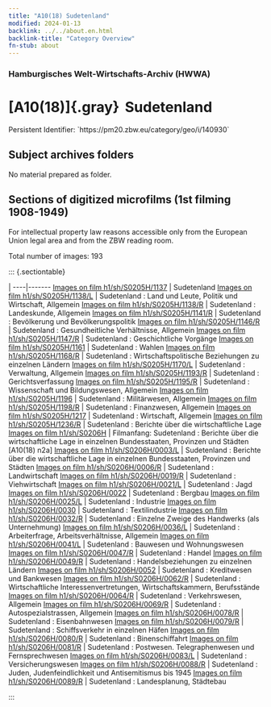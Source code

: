 ```yaml
---
title: "A10(18) Sudetenland"
modified: 2024-01-13
backlink: ../../about.en.html
backlink-title: "Category Overview"
fn-stub: about
---
```


### Hamburgisches Welt-Wirtschafts-Archiv (HWWA)

# [A10(18)]{.gray}&#8201; Sudetenland

<div class="hint">Persistent Identifier: `https://pm20.zbw.eu/category/geo/i/140930`</div>







## Subject archives folders








No material prepared as folder.



<a id="filmsections" />

## Sections of digitized microfilms (1st filming 1908-1949)

<p>For intellectual property law reasons accessible only from the European Union legal area and from the ZBW reading room.</p>



<p>Total number of images: 193</p>




::: {.sectiontable}

 | 
----|-------
<a class="btn" href="https://pm20.zbw.eu/film/h1/sh/S0205H/1137" rel="nofollow">Images on film h1/sh/S0205H/1137</a> | Sudetenland
<a class="btn" href="https://pm20.zbw.eu/film/h1/sh/S0205H/1138/L" rel="nofollow">Images on film h1/sh/S0205H/1138/L</a> | Sudetenland : Land und Leute, Politik und Wirtschaft, Allgemein
<a class="btn" href="https://pm20.zbw.eu/film/h1/sh/S0205H/1138/R" rel="nofollow">Images on film h1/sh/S0205H/1138/R</a> | Sudetenland : Landeskunde, Allgemein
<a class="btn" href="https://pm20.zbw.eu/film/h1/sh/S0205H/1141/R" rel="nofollow">Images on film h1/sh/S0205H/1141/R</a> | Sudetenland : Bevölkerung und Bevölkerungspolitik
<a class="btn" href="https://pm20.zbw.eu/film/h1/sh/S0205H/1146/R" rel="nofollow">Images on film h1/sh/S0205H/1146/R</a> | Sudetenland : Gesundheitliche Verhältnisse, Allgemein
<a class="btn" href="https://pm20.zbw.eu/film/h1/sh/S0205H/1147/R" rel="nofollow">Images on film h1/sh/S0205H/1147/R</a> | Sudetenland : Geschichtliche Vorgänge
<a class="btn" href="https://pm20.zbw.eu/film/h1/sh/S0205H/1161" rel="nofollow">Images on film h1/sh/S0205H/1161</a> | Sudetenland : Wahlen
<a class="btn" href="https://pm20.zbw.eu/film/h1/sh/S0205H/1168/R" rel="nofollow">Images on film h1/sh/S0205H/1168/R</a> | Sudetenland : Wirtschaftspolitische Beziehungen zu einzelnen Ländern
<a class="btn" href="https://pm20.zbw.eu/film/h1/sh/S0205H/1170/L" rel="nofollow">Images on film h1/sh/S0205H/1170/L</a> | Sudetenland : Verwaltung, Allgemein
<a class="btn" href="https://pm20.zbw.eu/film/h1/sh/S0205H/1193/R" rel="nofollow">Images on film h1/sh/S0205H/1193/R</a> | Sudetenland : Gerichtsverfassung
<a class="btn" href="https://pm20.zbw.eu/film/h1/sh/S0205H/1195/R" rel="nofollow">Images on film h1/sh/S0205H/1195/R</a> | Sudetenland : Wissenschaft und Bildungswesen, Allgemein
<a class="btn" href="https://pm20.zbw.eu/film/h1/sh/S0205H/1196" rel="nofollow">Images on film h1/sh/S0205H/1196</a> | Sudetenland : Militärwesen, Allgemein
<a class="btn" href="https://pm20.zbw.eu/film/h1/sh/S0205H/1198/R" rel="nofollow">Images on film h1/sh/S0205H/1198/R</a> | Sudetenland : Finanzwesen, Allgemein
<a class="btn" href="https://pm20.zbw.eu/film/h1/sh/S0205H/1217" rel="nofollow">Images on film h1/sh/S0205H/1217</a> | Sudetenland : Wirtschaft, Allgemein
<a class="btn" href="https://pm20.zbw.eu/film/h1/sh/S0205H/1236/R" rel="nofollow">Images on film h1/sh/S0205H/1236/R</a> | Sudetenland : Berichte über die wirtschaftliche Lage
<a class="btn" href="https://pm20.zbw.eu/film/h1/sh/S0206H" rel="nofollow">Images on film h1/sh/S0206H</a> | Filmanfang: Sudetenland : Berichte über die wirtschaftliche Lage in einzelnen Bundesstaaten, Provinzen und Städten [A10(18) n2a]
<a class="btn" href="https://pm20.zbw.eu/film/h1/sh/S0206H/0003/L" rel="nofollow">Images on film h1/sh/S0206H/0003/L</a> | Sudetenland : Berichte über die wirtschaftliche Lage in einzelnen Bundesstaaten, Provinzen und Städten
<a class="btn" href="https://pm20.zbw.eu/film/h1/sh/S0206H/0006/R" rel="nofollow">Images on film h1/sh/S0206H/0006/R</a> | Sudetenland : Landwirtschaft
<a class="btn" href="https://pm20.zbw.eu/film/h1/sh/S0206H/0019/R" rel="nofollow">Images on film h1/sh/S0206H/0019/R</a> | Sudetenland : Viehwirtschaft
<a class="btn" href="https://pm20.zbw.eu/film/h1/sh/S0206H/0021/L" rel="nofollow">Images on film h1/sh/S0206H/0021/L</a> | Sudetenland : Jagd
<a class="btn" href="https://pm20.zbw.eu/film/h1/sh/S0206H/0022" rel="nofollow">Images on film h1/sh/S0206H/0022</a> | Sudetenland : Bergbau
<a class="btn" href="https://pm20.zbw.eu/film/h1/sh/S0206H/0025/L" rel="nofollow">Images on film h1/sh/S0206H/0025/L</a> | Sudetenland : Industrie
<a class="btn" href="https://pm20.zbw.eu/film/h1/sh/S0206H/0030" rel="nofollow">Images on film h1/sh/S0206H/0030</a> | Sudetenland : Textilindustrie
<a class="btn" href="https://pm20.zbw.eu/film/h1/sh/S0206H/0032/R" rel="nofollow">Images on film h1/sh/S0206H/0032/R</a> | Sudetenland : Einzelne Zweige des Handwerks (als Unternehmung)
<a class="btn" href="https://pm20.zbw.eu/film/h1/sh/S0206H/0036/L" rel="nofollow">Images on film h1/sh/S0206H/0036/L</a> | Sudetenland : Arbeiterfrage, Arbeitsverhältnisse, Allgemein
<a class="btn" href="https://pm20.zbw.eu/film/h1/sh/S0206H/0041/L" rel="nofollow">Images on film h1/sh/S0206H/0041/L</a> | Sudetenland : Bauwesen und Wohnungswesen
<a class="btn" href="https://pm20.zbw.eu/film/h1/sh/S0206H/0047/R" rel="nofollow">Images on film h1/sh/S0206H/0047/R</a> | Sudetenland : Handel
<a class="btn" href="https://pm20.zbw.eu/film/h1/sh/S0206H/0049/R" rel="nofollow">Images on film h1/sh/S0206H/0049/R</a> | Sudetenland : Handelsbeziehungen zu einzelnen Ländern
<a class="btn" href="https://pm20.zbw.eu/film/h1/sh/S0206H/0052" rel="nofollow">Images on film h1/sh/S0206H/0052</a> | Sudetenland : Kreditwesen und Bankwesen
<a class="btn" href="https://pm20.zbw.eu/film/h1/sh/S0206H/0062/R" rel="nofollow">Images on film h1/sh/S0206H/0062/R</a> | Sudetenland : Wirtschaftliche Interessenvertretungen, Wirtschaftskammern, Berufsstände
<a class="btn" href="https://pm20.zbw.eu/film/h1/sh/S0206H/0064/R" rel="nofollow">Images on film h1/sh/S0206H/0064/R</a> | Sudetenland : Verkehrswesen, Allgemein
<a class="btn" href="https://pm20.zbw.eu/film/h1/sh/S0206H/0069/R" rel="nofollow">Images on film h1/sh/S0206H/0069/R</a> | Sudetenland : Autospezialstrassen, Allgemein
<a class="btn" href="https://pm20.zbw.eu/film/h1/sh/S0206H/0078/R" rel="nofollow">Images on film h1/sh/S0206H/0078/R</a> | Sudetenland : Eisenbahnwesen
<a class="btn" href="https://pm20.zbw.eu/film/h1/sh/S0206H/0079/R" rel="nofollow">Images on film h1/sh/S0206H/0079/R</a> | Sudetenland : Schiffsverkehr in einzelnen Häfen
<a class="btn" href="https://pm20.zbw.eu/film/h1/sh/S0206H/0080/R" rel="nofollow">Images on film h1/sh/S0206H/0080/R</a> | Sudetenland : Binenschiffahrt
<a class="btn" href="https://pm20.zbw.eu/film/h1/sh/S0206H/0081/R" rel="nofollow">Images on film h1/sh/S0206H/0081/R</a> | Sudetenland : Postwesen. Telegraphenwesen und Fernsprechwesen
<a class="btn" href="https://pm20.zbw.eu/film/h1/sh/S0206H/0083/L" rel="nofollow">Images on film h1/sh/S0206H/0083/L</a> | Sudetenland : Versicherungswesen
<a class="btn" href="https://pm20.zbw.eu/film/h1/sh/S0206H/0088/R" rel="nofollow">Images on film h1/sh/S0206H/0088/R</a> | Sudetenland : Juden, Judenfeindlichkeit und Antisemitismus bis 1945
<a class="btn" href="https://pm20.zbw.eu/film/h1/sh/S0206H/0089/R" rel="nofollow">Images on film h1/sh/S0206H/0089/R</a> | Sudetenland : Landesplanung, Städtebau


:::













